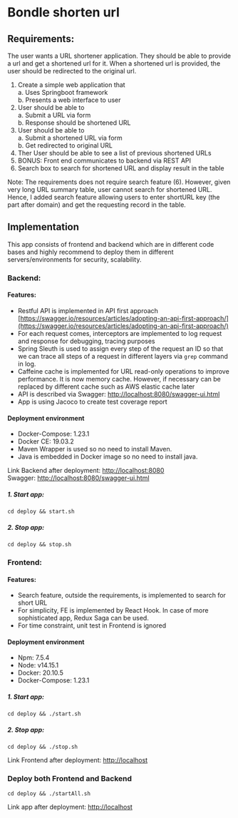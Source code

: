 # Bondle shorten url
## Requirements:
The user wants a URL shortener application. They should be able to provide a url and get a
shortened url for it. When a shortened url is provided, the user should be redirected to the
original url.
1. Create a simple web application that  
    a. Uses Springboot framework  
    b. Presents a web interface to user
2. User should be able to  
a. Submit a URL via form  
b. Response should be shortened URL
3. User should be able to  
a. Submit a shortened URL via form  
b. Get redirected to original URL
4. Ther User should be able to see a list of previous shortened URLs
5. BONUS: Front end communicates to backend via REST API
6. Search box to search for shortened URL and display result in the table

Note:
The requirements does not require search feature (6). However, given very long URL summary table, user cannot search for shortened URL.
Hence, I added search feature allowing users to enter shortURL key (the part after domain) and get the requesting record in the table.

## Implementation
This app consists of frontend and backend which are in different code bases and highly recommend to deploy them in different servers/environments for security, scalability.
### Backend:
#### Features:
- Restful API is implemented in API first approach [https://swagger.io/resources/articles/adopting-an-api-first-approach/](https://swagger.io/resources/articles/adopting-an-api-first-approach/)
- For each request comes, interceptors are implemented to log request and response for debugging, tracing purposes
- Spring Sleuth is used to assign every step of the request an ID so that we can trace all steps of a request in different layers via ```grep``` command in log. 
- Caffeine cache is implemented for URL read-only operations to improve performance. It is now memory cache. However, if necessary can be replaced by different cache such as AWS elastic cache later
- API is described via Swagger: [http://localhost:8080/swagger-ui.html](http://localhost:8080/swagger-ui.html)
- App is using Jacoco to create test coverage report

#### Deployment environment
- Docker-Compose: 1.23.1
- Docker CE: 19.03.2
- Maven Wrapper is used so no need to install Maven.
- Java is embedded in Docker image so no need to install java.  

Link Backend after deployment: [http://localhost:8080](http://localhost:8080)  
Swagger: [http://localhost:8080/swagger-ui.html](http://localhost:8080/swagger-ui.html)
##### 1. Start app:
    cd deploy && start.sh
##### 2. Stop app:
    cd deploy && stop.sh

### Frontend:
#### Features:
- Search feature, outside the requirements, is implemented to search for short URL  
- For simplicity, FE is implemented by React Hook. In case of more sophisticated app, Redux Saga can be used.
- For time constraint, unit test in Frontend is ignored 
#### Deployment environment
- Npm: 7.5.4
- Node: v14.15.1
- Docker: 20.10.5
- Docker-Compose: 1.23.1
##### 1. Start app:
    cd deploy && ./start.sh
##### 2. Stop app:
    cd deploy && ./stop.sh

Link Frontend after deployment: [http://localhost](http://localhost)
### Deploy both Frontend and Backend
    cd deploy && ./startAll.sh

Link app after deployment: [http://localhost](http://localhost)
